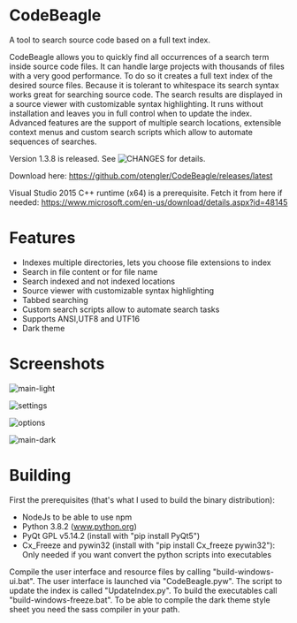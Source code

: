 # CodeBeagle
A tool to search source code based on a full text index.

CodeBeagle allows you to quickly find all occurrences of a search term inside source code files. It can handle large projects with thousands of files with a very good performance. To do so it creates a full text index of the desired source files. Because it is tolerant to whitespace its search syntax works great for searching source code. The search results are displayed in a source viewer with customizable syntax highlighting. It runs without installation and leaves you in full control when to update the index. Advanced features are the support of multiple search locations, extensible context menus and custom search scripts which allow to automate sequences of searches.

Version 1.3.8 is released. See ![CHANGES](/CHANGES) for details.

Download here: https://github.com/otengler/CodeBeagle/releases/latest

Visual Studio 2015 C++ runtime (x64) is a prerequisite. Fetch it from here if needed: https://www.microsoft.com/en-us/download/details.aspx?id=48145

# Features
- Indexes multiple directories, lets you choose file extensions to index
- Search in file content or for file name
- Search indexed and not indexed locations
- Source viewer with customizable syntax highlighting
- Tabbed searching
- Custom search scripts allow to automate search tasks
- Supports ANSI,UTF8 and UTF16
- Dark theme

# Screenshots

![main-light](/../screenshots/screenshots/main-light.png?raw=true "Main windows (light theme)")

![settings](/../screenshots/screenshots/settings.png?raw=true "Settings")

![options](/../screenshots/screenshots/options.png?raw=true "Options")

![main-dark](/../screenshots/screenshots/main-dark.png?raw=true "Main windows (dark theme)")

# Building

First the prerequisites (that's what I used to build the binary distribution):
- NodeJs to be able to use npm
- Python 3.8.2 (www.python.org)
- PyQt GPL v5.14.2 (install with "pip install PyQt5")
- Cx_Freeze and pywin32 (install with "pip install Cx_freeze pywin32"):
    Only needed if you want convert the python scripts into executables

Compile the user interface and resource files by calling "build-windows-ui.bat". The user interface is launched via "CodeBeagle.pyw". The script to update the index is called "UpdateIndex.py".
To build the executables call "build-windows-freeze.bat". To be able to compile the dark theme style sheet you need the sass compiler in your path.
